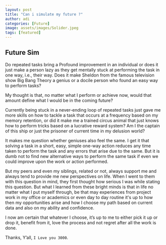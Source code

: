 ```yaml
---
layout: post
title: "Can i simulate my future ?"
author: adi
categories: [Future]
image: assets/images/Solider.jpeg
tags: [featured]
---
```


## Future Sim

Do repeated tasks bring a Profound improvement in an individual or does it just make a person lazy as they get mentally stuck at performing the task in one way, i.e., their way. Does it make Sheldon from the famous television show Big Bang Theory a genius or a docile person who found an easy way to perform tasks?

My thought is that, no matter what I perform or achieve now, would that amount define what I would be in the coming future?

Currently being stuck in a never-ending loop of repeated tasks just gave me more skills on how to tackle a task that occurs at a frequency based on my memory retention, or did it make me a trained circus animal that just knows how to perform tricks based on a lucrative reward system? Am I the captain of this ship or just the prisoner of current time in my delusion world?

It makes me question whether geniuses also feel the same. I get it that solving a task in a short, easy, simple one-way action reduces any time taken to perform the task and any errors that arise due to the same. But it is dumb not to find new alternative ways to perform the same task if even we could improve upon the work or action performed.

But my peers and even my siblings, related or not, always support me and always tend to provide me new perspectives on life. When I went to them with this question in mind, they first thought how serious I was while stating this question. But what I learned from these bright minds is that in life no matter what I put myself through, be that may experiences from project work in my office or academics or even day to day routine it's up to how then my opportunities arise and how I choose my path based on current data and also on my ability and confidence.

I now am certain that whatever I choose, it’s up to me to either pick it up or drop it, benefit from it, love the process and not regret after all the work is done.

Thanks, Y’all, `I Love you 3000`.
